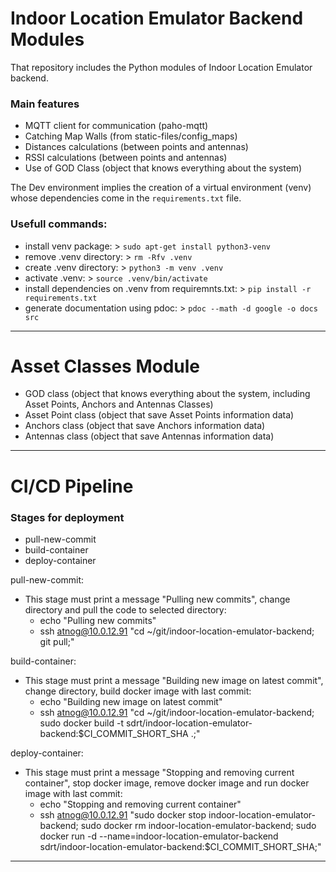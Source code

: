 # Indoor Location Emulator Backend Modules

That repository includes the Python modules of Indoor Location Emulator backend.

### Main features
- MQTT client for communication (paho-mqtt)
- Catching Map Walls (from static-files/config_maps)
- Distances calculations (between points and antennas)
- RSSI calculations (between points and antennas)
- Use of GOD Class (object that knows everything about the system)

The Dev environment implies the creation of a virtual environment (venv) whose dependencies come in the ```requirements.txt``` file.

### Usefull commands:
- install venv package: > ```sudo apt-get install python3-venv```
- remove .venv directory: > ```rm -Rfv .venv```
- create .venv directory: > ```python3 -m venv .venv```
- activate .venv: > ```source .venv/bin/activate```
- install dependencies on .venv from requiremnts.txt: > ```pip install -r requirements.txt```
- generate documentation using pdoc: > ```pdoc --math -d google -o docs src``` 

---

# Asset Classes Module
- GOD class (object that knows everything about the system, including Asset Points, Anchors and Antennas Classes)
- Asset Point class (object that save Asset Points information data)
- Anchors class (object that save Anchors information data)
- Antennas class (object that save Antennas information data)

---

# CI/CD Pipeline 

### Stages for deployment 
- pull-new-commit 
- build-container 
- deploy-container 

pull-new-commit: 
- This stage must print a message "Pulling new commits", change directory and pull the code to selected directory: 
    - echo "Pulling new commits" 
    - ssh atnog@10.0.12.91 "cd ~/git/indoor-location-emulator-backend; git pull;"

build-container: 
- This stage must print a message "Building new image on latest commit", change directory, build docker image with last commit: 
    - echo "Building new image on latest commit" 
    - ssh atnog@10.0.12.91 "cd ~/git/indoor-location-emulator-backend; sudo docker build -t sdrt/indoor-location-emulator-backend:$CI_COMMIT_SHORT_SHA .;" 

deploy-container: 
- This stage must print a message "Stopping and removing current container", stop docker image, remove docker image and run docker image with last commit: 
    - echo "Stopping and removing current container"
    - ssh atnog@10.0.12.91 "sudo docker stop indoor-location-emulator-backend; sudo docker rm indoor-location-emulator-backend; sudo docker run -d --name=indoor-location-emulator-backend sdrt/indoor-location-emulator-backend:$CI_COMMIT_SHORT_SHA;"

---
